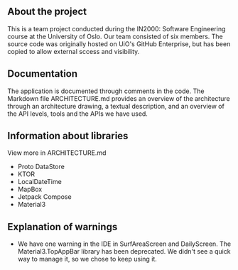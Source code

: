 ## About the project
This is a team project conducted during the IN2000: Software Engineering course at the University of Oslo. Our team consisted of six members. The source code was originally hosted on UiO's GitHub Enterprise, but has been copied to allow external sccess and visibility.

## Documentation
The application is documented through comments in the code. The Markdown file ARCHITECTURE.md provides an overview of the architecture through an architecture drawing, a textual description, and an overview of the API levels, tools and the APIs we have used.


## Information about libraries
View more in ARCHITECTURE.md

* Proto DataStore
* KTOR
* LocalDateTime
* MapBox
* Jetpack Compose
* Material3

## Explanation of warnings
* We have one warning in the IDE in SurfAreaScreen and DailyScreen. The Material3.TopAppBar library has been deprecated. We didn't see a quick way to manage it, so we chose to keep using it.
